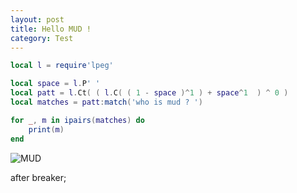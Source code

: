 ```yaml
---
layout: post
title: Hello MUD !
category: Test
---
```

```lua
local l = require'lpeg'

local space = l.P' '
local patt = l.Ct( ( l.C( ( 1 - space )^1 ) + space^1  ) ^ 0 )
local matches = patt:match('who is mud ? ')

for _, m in ipairs(matches) do
    print(m)
end
```

![MUD](https://unsplash.it/600/400/?random)


after breaker;
